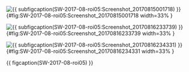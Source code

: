 <!-- MDFIGINCLUDE(SW-2017-08-roi05) -->
<div id="fig:SW-2017-08-roi05">


![{{ subfigcaption(SW-2017-08-roi05:Screenshot_20170815001718) }}](img/SW-2017-08-roi05/Screenshot_20170815001718.png){#fig:SW-2017-08-roi05:Screenshot_20170815001718 width=33% }

![{{ subfigcaption(SW-2017-08-roi05:Screenshot_20170816233739) }}](img/SW-2017-08-roi05/Screenshot_20170816233739.png){#fig:SW-2017-08-roi05:Screenshot_20170816233739 width=33% }

![{{ subfigcaption(SW-2017-08-roi05:Screenshot_20170816234331) }}](img/SW-2017-08-roi05/Screenshot_20170816234331.png){#fig:SW-2017-08-roi05:Screenshot_20170816234331 width=33% }

{{ figcaption(SW-2017-08-roi05) }}
</div>
<!-- /MDFIGINCLUDE(SW-2017-08-roi05) -->
